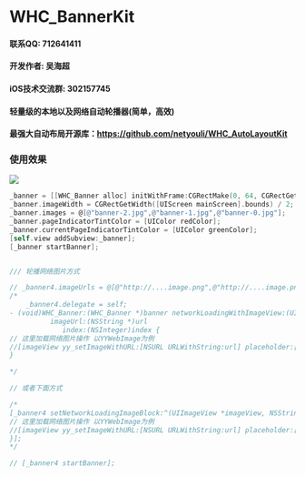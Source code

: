 # WHC_BannerKit

#### 联系QQ: 712641411
#### 开发作者: 吴海超
#### iOS技术交流群: 302157745

#### 轻量级的本地以及网络自动轮播器(简单，高效)
#### 最强大自动布局开源库：https://github.com/netyouli/WHC_AutoLayoutKit


### 使用效果
![](https://github.com/netyouli/WHC_BannerKit/blob/master/show.gif)

```objective-c
_banner = [[WHC_Banner alloc] initWithFrame:CGRectMake(0, 64, CGRectGetWidth([UIScreen mainScreen].bounds), bannerHeight)];
_banner.imageWidth = CGRectGetWidth([UIScreen mainScreen].bounds) / 2;
_banner.images = @[@"banner-2.jpg",@"banner-1.jpg",@"banner-0.jpg"];
_banner.pageIndicatorTintColor = [UIColor redColor];
_banner.currentPageIndicatorTintColor = [UIColor greenColor];
[self.view addSubview:_banner];
[_banner startBanner];


/// 轮播网络图片方式

// _banner4.imageUrls = @[@"http://....image.png",@"http://....image.png",@"http://....image.png",@"http://....image.png"];
/*
    _banner4.delegate = self;
- (void)WHC_Banner:(WHC_Banner *)banner networkLoadingWithImageView:(UIImageView *)imageView
          imageUrl:(NSString *)url
             index:(NSInteger)index {
// 这里加载网络图片操作 以YYWebImage为例
//[imageView yy_setImageWithURL:[NSURL URLWithString:url] placeholder:[UIImage imageNamed:@"default.png"]];
}

*/

// 或者下面方式

/*
[_banner4 setNetworkLoadingImageBlock:^(UIImageView *imageView, NSString *url, NSInteger index) {
// 这里加载网络图片操作 以YYWebImage为例
//[imageView yy_setImageWithURL:[NSURL URLWithString:url] placeholder:[UIImage imageNamed:@"default.png"]];
}];
*/

// [_banner4 startBanner];
```

